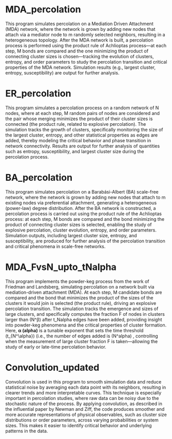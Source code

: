 # MDA_percolation
This program simulates percolation on a Mediation Driven Attachment (MDA) network, where the network is grown by adding new nodes that attach via a mediator node to m randomly selected neighbors, resulting in a heterogeneous topology. After the MDA network is built, a percolation process is performed using the product rule of Achlioptas process—at each step, M bonds are compared and the one minimizing the product of connecting cluster sizes is chosen—tracking the evolution of clusters, entropy, and order parameters to study the percolation transition and critical properties of the MDA network. Simulation results (e.g., largest cluster, entropy, susceptibility) are output for further analysis.
  
# ER_percolation
This program simulates a percolation process on a random network of N nodes, where at each step, M random pairs of nodes are considered and the pair whose merging minimizes the product of their cluster sizes is connected (the product rule, related to explosive percolation). The simulation tracks the growth of clusters, specifically monitoring the size of the largest cluster, entropy, and other statistical properties as edges are added, thereby modeling the critical behavior and phase transition in network connectivity. Results are output for further analysis of quantities such as entropy, susceptibility, and largest cluster size during the percolation process.

# BA_percolation
This program simulates percolation on a Barabási-Albert (BA) scale-free network, where the network is grown by adding new nodes that attach to m existing nodes via preferential attachment, generating a heterogeneous (power-law) degree distribution. After the BA network is constructed, a percolation process is carried out using the product rule of the Achlioptas process: at each step, M bonds are compared and the bond minimizing the product of connecting cluster sizes is selected, enabling the study of explosive percolation, cluster evolution, entropy, and order parameters. Simulation outputs, including largest cluster size, entropy, and susceptibility, are produced for further analysis of the percolation transition and critical phenomena in scale-free networks.

# MDA_FvsN_upto_tNalpha
This program implements the powder-keg process from the work of Friedman and Landsberg, simulating percolation on a network built via mediation-driven attachment (MDA). At each step, M candidate bonds are compared and the bond that minimizes the product of the sizes of the clusters it would join is selected (the product rule), driving an explosive percolation transition. The simulation tracks the emergence and sizes of large clusters, and specifically computes the fraction F of nodes in clusters larger than \(N^β\) after t_Nalpha edges have been added, providing insight into powder-keg phenomena and the critical properties of cluster formation. Here, **α (alpha)** is a tunable exponent that sets the time threshold \(t_{N^\alpha}\) (i.e., the number of edges added is  \(N^alpha\) , controlling when the measurement of large cluster fraction F is taken—allowing the study of early or late-time percolation behavior. 

# Convolution_updated
Convolution is used in this program to smooth simulation data and reduce statistical noise by averaging each data point with its neighbors, resulting in clearer trends and more interpretable curves. This technique is especially important in percolation studies, where raw data can be noisy due to the stochastic nature of the process. By applying convolution, as described in the influential paper by Newman and Ziff, the code produces smoother and more accurate representations of physical observables, such as cluster size distributions or order parameters, across varying probabilities or system sizes. This makes it easier to identify critical behavior and underlying patterns in the data.

